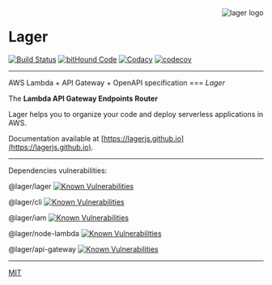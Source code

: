 <img align="right" alt="lager logo" src="https://raw.githubusercontent.com/lagerjs/lager/master/img/lager-logo2.png" />

# Lager

[![Build Status](https://travis-ci.org/lagerjs/lager.svg)](https://travis-ci.org/lagerjs/lager)
[![bitHound Code](https://www.bithound.io/github/lagerjs/lager/badges/code.svg)](https://www.bithound.io/github/lagerjs/lager)
[![Codacy](https://api.codacy.com/project/badge/Grade/954f7e9ff9d243e59dfb43d8c63f106c)](https://www.codacy.com/app/alexisno/lager?utm_source=github.com&amp;utm_medium=referral&amp;utm_content=lagerjs/lager&amp;utm_campaign=Badge_Grade)
[![codecov](https://codecov.io/gh/lagerjs/lager/branch/master/graph/badge.svg)](https://codecov.io/gh/lagerjs/lager)

---

AWS Lambda + API Gateway + OpenAPI specification === *Lager*

The **Lambda API Gateway Endpoints Router**

Lager helps you to organize your code and deploy serverless applications in AWS.

Documentation available at [https://lagerjs.github.io](https://lagerjs.github.io).

---

Dependencies vulnerabilities:

@lager/lager [![Known Vulnerabilities](https://snyk.io/test/npm/@lager/lager/badge.svg)](https://snyk.io/test/npm/@lager/lager)

@lager/cli [![Known Vulnerabilities](https://snyk.io/test/npm/@lager/cli/badge.svg)](https://snyk.io/test/npm/@lager/cli)

@lager/iam [![Known Vulnerabilities](https://snyk.io/test/npm/@lager/iam/badge.svg)](https://snyk.io/test/npm/@lager/iam)

@lager/node-lambda [![Known Vulnerabilities](https://snyk.io/test/npm/@lager/node-lambda/badge.svg)](https://snyk.io/test/npm/@lager/node-lambda)

@lager/api-gateway [![Known Vulnerabilities](https://snyk.io/test/npm/@lager/api-gateway/badge.svg)](https://snyk.io/test/npm/@lager/api-gateway)

---
[MIT](LICENSE)
